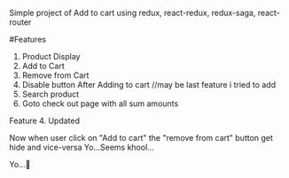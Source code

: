 Simple project of Add to cart using redux, react-redux, redux-saga, react-router

#Features
1. Product Display
2. Add to Cart
3. Remove from Cart
4. Disable button After Adding to cart //may be last feature i tried to add
5. Search product
6. Goto check out page with all sum amounts


Feature 4. Updated

Now when user click on "Add to cart" the "remove from cart" button get hide and vice-versa Yo...Seems khool...


Yo...🤟
